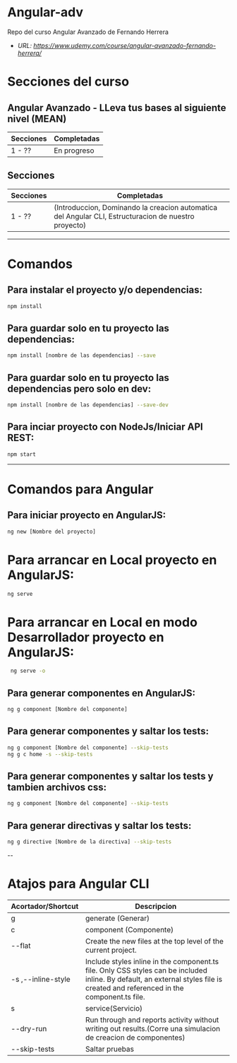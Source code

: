 # Angular-adv
Repo del curso Angular Avanzado de Fernando Herrera
- *URL: https://www.udemy.com/course/angular-avanzado-fernando-herrera/*


<!-- ## -------- Finalizado -------- ## -->
# Secciones del curso
## Angular Avanzado - LLeva tus bases al siguiente nivel (MEAN)
Secciones     | Completadas
------------- | -------------
1 - ??        | En progreso

## Secciones
Secciones     | Completadas
------------- | -------------
1 - ??        | (Introduccion, Dominando la creacion automatica del Angular CLI, Estructuracion de nuestro proyecto)
<!-- ## -------- Finalizado -------- ## -->
---

# Comandos
## Para instalar el proyecto y/o dependencias:
```bash
npm install
```

## Para guardar solo en tu proyecto las dependencias:
```bash
npm install [nombre de las dependencias] --save
```
## Para guardar solo en tu proyecto las dependencias pero solo en dev:
```bash
npm install [nombre de las dependencias] --save-dev
```

## Para inciar proyecto con NodeJs/Iniciar API REST:
```bash
npm start
```
---
# Comandos para Angular

## Para iniciar proyecto en AngularJS:
```bash
ng new [Nombre del proyecto]
```

# Para arrancar en Local proyecto en AngularJS:
```bash
ng serve
```

# Para arrancar en Local en modo Desarrollador proyecto en AngularJS:
```bash
 ng serve -o
```

## Para generar componentes en AngularJS:
```bash
ng g component [Nombre del componente]
```

## Para generar componentes y saltar los tests:
```bash
ng g component [Nombre del componente] --skip-tests
ng g c home -s --skip-tests
```

## Para generar componentes y saltar los tests y tambien archivos css:
```bash
ng g component [Nombre del componente] --skip-tests
```

## Para generar directivas y saltar los tests:
```bash
ng g directive [Nombre de la directiva] --skip-tests
```


--
# Atajos para Angular CLI
Acortador/Shortcut      | Descripcion
----------------------- | -------------
g                       | generate (Generar)
c                       | component (Componente)
--flat                  | Create the new files at the top level of the current project.
-s ,--inline-style      | Include styles inline in the component.ts file. Only CSS styles can be included inline. By default, an external styles file is created and referenced in the component.ts file.
s                       | service(Servicio) 
--dry-run               | Run through and reports activity without writing out results.(Corre una simulacion de creacion de componentes)
--skip-tests            | Saltar pruebas
             

                